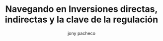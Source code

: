---
layout: ../../layouts/PostLayout.astro
pubDate: "2024-02-06"
title: "Navegando en Inversiones directas, indirectas y la clave de la regulación"
author: "jony pacheco"
image:
url: "https://i.rtings.com/assets/products/nggZcsC3/sony-wh-1000xm4-wireless/design-medium.jpg?format=auto"
alt: "imagen de prueba"
tags: ["astro", "blog"]
type: "Articulo"
content: "Invertir es una travesía fascinante, pero, como toda aventura, se presenta con opciones diversas, regulación y decisiones críticas. En este"
description: ""
---